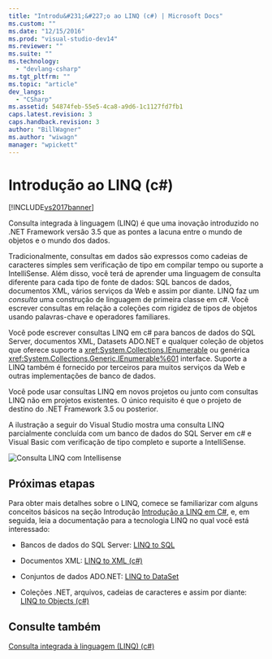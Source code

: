 ```yaml
---
title: "Introdu&#231;&#227;o ao LINQ (c#) | Microsoft Docs"
ms.custom: ""
ms.date: "12/15/2016"
ms.prod: "visual-studio-dev14"
ms.reviewer: ""
ms.suite: ""
ms.technology: 
  - "devlang-csharp"
ms.tgt_pltfrm: ""
ms.topic: "article"
dev_langs: 
  - "CSharp"
ms.assetid: 54874feb-55e5-4ca8-a9d6-1c1127fd7fb1
caps.latest.revision: 3
caps.handback.revision: 3
author: "BillWagner"
ms.author: "wiwagn"
manager: "wpickett"
---
```

# Introdu&#231;&#227;o ao LINQ (c#)
[!INCLUDE[vs2017banner](../../../../csharp/includes/vs2017banner.md)]

Consulta integrada à linguagem \(LINQ\) é que uma inovação introduzido no .NET Framework versão 3.5 que as pontes a lacuna entre o mundo de objetos e o mundo dos dados.  
  
 Tradicionalmente, consultas em dados são expressos como cadeias de caracteres simples sem verificação de tipo em compilar tempo ou suporte a IntelliSense. Além disso, você terá de aprender uma linguagem de consulta diferente para cada tipo de fonte de dados: SQL bancos de dados, documentos XML, vários serviços da Web e assim por diante. LINQ faz um *consulta* uma construção de linguagem de primeira classe em c\#. Você escrever consultas em relação a coleções com rigidez de tipos de objetos usando palavras\-chave e operadores familiares.  
  
 Você pode escrever consultas LINQ em c\# para bancos de dados do SQL Server, documentos XML, Datasets ADO.NET e qualquer coleção de objetos que oferece suporte a <xref:System.Collections.IEnumerable> ou genérica <xref:System.Collections.Generic.IEnumerable%601> interface. Suporte a LINQ também é fornecido por terceiros para muitos serviços da Web e outras implementações de banco de dados.  
  
 Você pode usar consultas LINQ em novos projetos ou junto com consultas LINQ não em projetos existentes. O único requisito é que o projeto de destino do .NET Framework 3.5 ou posterior.  
  
 A ilustração a seguir do Visual Studio mostra uma consulta LINQ parcialmente concluída com um banco de dados do SQL Server em c\# e Visual Basic com verificação de tipo completo e suporte a IntelliSense.  
  
 ![Consulta LINQ com Intellisense](../../../../csharp/programming-guide/concepts/linq/media/query_intell.png "Query\_Intell")  
  
## Próximas etapas  
 Para obter mais detalhes sobre o LINQ, comece se familiarizar com alguns conceitos básicos na seção Introdução [Introdução a LINQ em C\#](../../../../csharp/programming-guide/concepts/linq/getting-started-with-linq.md), e, em seguida, leia a documentação para a tecnologia LINQ no qual você está interessado:  
  
-   Bancos de dados do SQL Server: [LINQ to SQL](../Topic/LINQ%20to%20SQL.md)  
  
-   Documentos XML: [LINQ to XML \(c\#\)](../../../../csharp/programming-guide/concepts/linq/linq-to-xml.md)  
  
-   Conjuntos de dados ADO.NET: [LINQ to DataSet](../Topic/LINQ%20to%20DataSet.md)  
  
-   Coleções .NET, arquivos, cadeias de caracteres e assim por diante: [LINQ to Objects \(c\#\)](../../../../visual-basic/programming-guide/concepts/linq/linq-to-objects.md)  
  
## Consulte também  
 [Consulta integrada à linguagem \(LINQ\) \(c\#\)](../../../../csharp/programming-guide/concepts/linq/index.md)